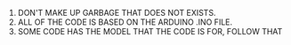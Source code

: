 1. DON'T MAKE UP GARBAGE THAT DOES NOT EXISTS.
2. ALL OF THE CODE IS BASED ON THE ARDUINO .INO FILE.
3. SOME CODE HAS THE MODEL THAT THE CODE IS FOR, FOLLOW THAT